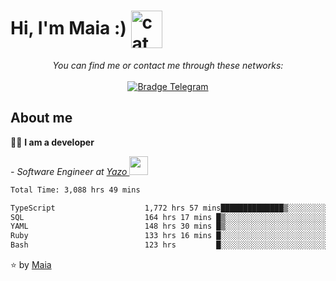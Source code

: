 <h1 align="left">Hi, I'm Maia :) 
<img src="https://emojis.slackmojis.com/emojis/images/1643509834/36299/black-cat.gif?1643509834" width="50" height="60" align="center"  alt="cat"/>
</h1>

<p align="center">
    <i>You can find me or contact me through these networks:</i>
    <br/><br/>
    <a href="https://t.me/mrootx" target="_blank">
        <img src="https://img.shields.io/badge/-Telegram-2CA5E0?logo=telegram&style=flat&logoColor=white" alt="Bradge Telegram" />
    </a>
</p>

## About me

:technologist: <strong>I am a developer</strong> <br>

<p><em> - Software Engineer at <a href="[https://pdasolucoes.com.br](https://yazo.com.br/)">Yazo
</a><img src="https://media.giphy.com/media/WUlplcMpOCEmTGBtBW/giphy.gif" width="30"> 
</em></p>

<!--START_SECTION:waka-->

```txt
Total Time: 3,088 hrs 49 mins

TypeScript                    1,772 hrs 57 mins██████████████▒░░░░░░░░░░   57.35 %
SQL                           164 hrs 17 mins █▒░░░░░░░░░░░░░░░░░░░░░░░   05.31 %
YAML                          148 hrs 30 mins █▒░░░░░░░░░░░░░░░░░░░░░░░   04.80 %
Ruby                          133 hrs 16 mins █░░░░░░░░░░░░░░░░░░░░░░░░   04.31 %
Bash                          123 hrs         █░░░░░░░░░░░░░░░░░░░░░░░░   03.98 %
```

<!--END_SECTION:waka-->

⭐️ by [Maia](https://github.com/gabrielmaialva33/)


